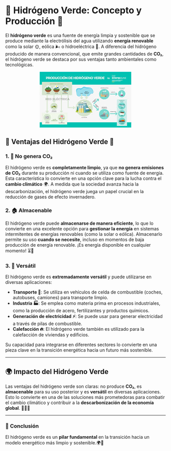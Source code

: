 # 🌱 Hidrógeno Verde: Concepto y Producción 🌱

El **hidrógeno verde** es una fuente de energía limpia y sostenible que se produce mediante la electrólisis del agua utilizando **energía renovable** como la solar 🌞, eólica 🌬️ o hidroeléctrica 🌊. A diferencia del hidrógeno producido de manera convencional, que emite grandes cantidades de **CO₂**, el hidrógeno verde se destaca por sus ventajas tanto ambientales como tecnológicas.


<p align="center">
  <img src="/img/produccion.jpeg" alt="![produccion](img/produccion.jpeg)" />
</p>  


## 🌟 Ventajas del Hidrógeno Verde 🌟

### 1. 🚫 **No genera CO₂**
El hidrógeno verde es **completamente limpio**, ya que **no genera emisiones de CO₂** durante su producción ni cuando se utiliza como fuente de energía. Esta característica lo convierte en una opción clave para la lucha contra el **cambio climático** 🌍. A medida que la sociedad avanza hacia la descarbonización, el hidrógeno verde juega un papel crucial en la reducción de gases de efecto invernadero.

### 2. 🏠 **Almacenable**
El hidrógeno verde puede **almacenarse de manera eficiente**, lo que lo convierte en una excelente opción para **gestionar la energía** en sistemas intermitentes de energías renovables (como la solar o eólica). Almacenarlo permite su uso **cuando se necesite**, incluso en momentos de baja producción de energía renovable. ¡Es energía disponible en cualquier momento! ⏳🔋

### 3. 🔄 **Versátil**
El hidrógeno verde es **extremadamente versátil** y puede utilizarse en diversas aplicaciones:
- **Transporte 🚗**: Se utiliza en vehículos de celda de combustible (coches, autobuses, camiones) para transporte limpio.
- **Industria 🏭**: Se emplea como materia prima en procesos industriales, como la producción de acero, fertilizantes y productos químicos.
- **Generación de electricidad ⚡**: Se puede usar para generar electricidad a través de pilas de combustible.
- **Calefacción 🔥**: El hidrógeno verde también es utilizado para la calefacción de viviendas y edificios.

Su capacidad para integrarse en diferentes sectores lo convierte en una pieza clave en la transición energética hacia un futuro más sostenible.

---

## 🌍 **Impacto del Hidrógeno Verde**
Las ventajas del hidrógeno verde son claras: no produce **CO₂**, es **almacenable** para su uso posterior y es **versátil** en diversas aplicaciones. Esto lo convierte en una de las soluciones más prometedoras para combatir el cambio climático y contribuir a la **descarbonización de la economía global**. 🌱🔋🌞

---

### 🚀 **Conclusión**
El hidrógeno verde es un **pilar fundamental** en la transición hacia un modelo energético más limpio y sostenible.🌍🌿


